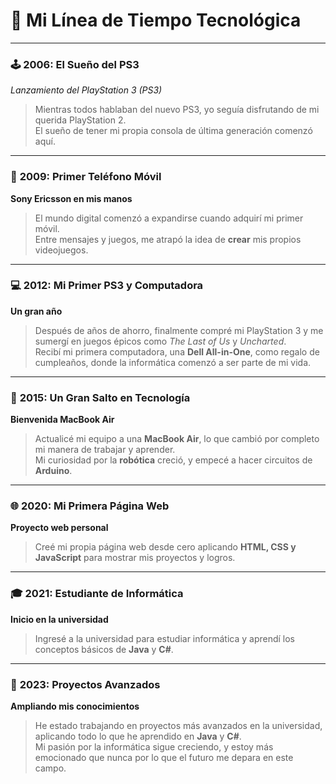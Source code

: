 # 🌟 **Mi Línea de Tiempo Tecnológica**

---

### 🕹️ **2006: El Sueño del PS3**  
*Lanzamiento del PlayStation 3 (PS3)*  
> Mientras todos hablaban del nuevo PS3, yo seguía disfrutando de mi querida PlayStation 2.  
> El sueño de tener mi propia consola de última generación comenzó aquí.

---

### 📱 **2009: Primer Teléfono Móvil**  
**Sony Ericsson en mis manos**  
> El mundo digital comenzó a expandirse cuando adquirí mi primer móvil.  
> Entre mensajes y juegos, me atrapó la idea de **crear** mis propios videojuegos.

---

### 💻 **2012: Mi Primer PS3 y Computadora**  
**Un gran año**  
> Después de años de ahorro, finalmente compré mi PlayStation 3 y me sumergí en juegos épicos como *The Last of Us* y *Uncharted*.  
> Recibí mi primera computadora, una **Dell All-in-One**, como regalo de cumpleaños, donde la informática comenzó a ser parte de mi vida.

---

### 💼 **2015: Un Gran Salto en Tecnología**  
**Bienvenida MacBook Air**  
> Actualicé mi equipo a una **MacBook Air**, lo que cambió por completo mi manera de trabajar y aprender.  
> Mi curiosidad por la **robótica** creció, y empecé a hacer circuitos de **Arduino**.

---

### 🌐 **2020: Mi Primera Página Web**  
**Proyecto web personal**  
> Creé mi propia página web desde cero aplicando **HTML, CSS y JavaScript** para mostrar mis proyectos y logros.

---

### 🎓 **2021: Estudiante de Informática**  
**Inicio en la universidad**  
> Ingresé a la universidad para estudiar informática y aprendí los conceptos básicos de **Java** y **C#**.

---

### 🚀 **2023: Proyectos Avanzados**  
**Ampliando mis conocimientos**  
> He estado trabajando en proyectos más avanzados en la universidad, aplicando todo lo que he aprendido en **Java** y **C#**.  
> Mi pasión por la informática sigue creciendo, y estoy más emocionado que nunca por lo que el futuro me depara en este campo.
